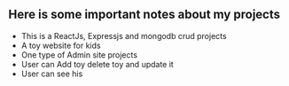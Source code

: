 <h2>Here is some important notes about my projects </h2>
<ul>
<li>This is a ReactJs, Expressjs and mongodb crud projects</li>
<li>A toy website for kids</li>
<li>One type of Admin site projects</li>
<li>User can Add toy delete toy and update it</li>
<li>User can see his </li>
</ul>